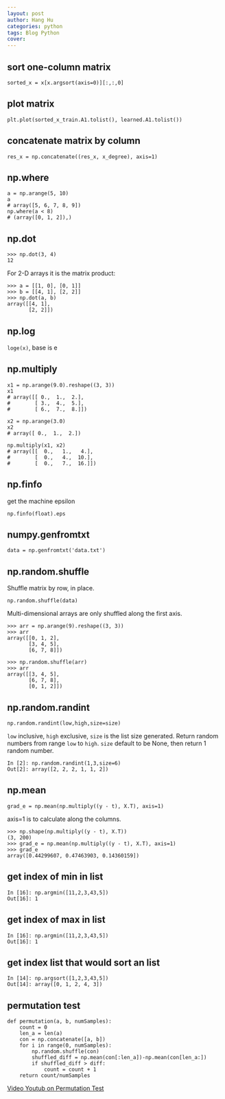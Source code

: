 ```yaml
---
layout: post
author: Hang Hu
categories: python
tags: Blog Python 
cover: 
---
```

## sort one-column matrix

```
sorted_x = x[x.argsort(axis=0)][:,:,0]
```


## plot matrix


```
plt.plot(sorted_x_train.A1.tolist(), learned.A1.tolist())
```


## concatenate matrix by column


```
res_x = np.concatenate((res_x, x_degree), axis=1)
```

## np.where

```
a = np.arange(5, 10)
a
# array([5, 6, 7, 8, 9])
np.where(a < 8) 
# (array([0, 1, 2]),)
```

## np.dot

```
>>> np.dot(3, 4)
12
```

For 2-D arrays it is the matrix product:

```
>>> a = [[1, 0], [0, 1]]
>>> b = [[4, 1], [2, 2]]
>>> np.dot(a, b)
array([[4, 1],
       [2, 2]])
```

## np.log

`loge(x)`, base is e

## np.multiply

```
x1 = np.arange(9.0).reshape((3, 3))
x1
# array([[ 0.,  1.,  2.],
#        [ 3.,  4.,  5.],
#        [ 6.,  7.,  8.]])

x2 = np.arange(3.0)
x2
# array([ 0.,  1.,  2.])

np.multiply(x1, x2)
# array([[  0.,   1.,   4.],
#        [  0.,   4.,  10.],
#        [  0.,   7.,  16.]])
```

## np.finfo

get the machine epsilon

```
np.finfo(float).eps
```

## numpy.genfromtxt

```
data = np.genfromtxt('data.txt')
```

## np.random.shuffle

Shuffle matrix by row, in place.

```
np.random.shuffle(data)
```

Multi-dimensional arrays are only shuffled along the first axis.

```
>>> arr = np.arange(9).reshape((3, 3))
>>> arr
array([[0, 1, 2],
       [3, 4, 5],
       [6, 7, 8]])

>>> np.random.shuffle(arr)
>>> arr
array([[3, 4, 5],
       [6, 7, 8],
       [0, 1, 2]])
```

## np.random.randint

```
np.random.randint(low,high,size=size)
```

`low` inclusive, `high` exclusive, `size` is the list size generated. Return random numbers from range `low` to `high`. `size` default to be None, then return 1 random number.


```
In [2]: np.random.randint(1,3,size=6)
Out[2]: array([2, 2, 2, 1, 1, 2])

```

## np.mean

```
grad_e = np.mean(np.multiply((y - t), X.T), axis=1)
```

axis=1 is to calculate along the columns.

```
>>> np.shape(np.multiply((y - t), X.T))
(3, 200)
>>> grad_e = np.mean(np.multiply((y - t), X.T), axis=1)
>>> grad_e
array([0.44299607, 0.47463903, 0.14360159])
```

## get index of min in list

```
In [16]: np.argmin([11,2,3,43,5])
Out[16]: 1
```

## get index of max in list

```
In [16]: np.argmin([11,2,3,43,5])
Out[16]: 1
```

## get index list that would sort an list

```
In [14]: np.argsort([1,2,3,43,5])
Out[14]: array([0, 1, 2, 4, 3])
```

## permutation test

```
def permutation(a, b, numSamples):
    count = 0
    len_a = len(a)
    con = np.concatenate([a, b])
    for i in range(0, numSamples):
        np.random.shuffle(con)
        shuffled_diff = np.mean(con[:len_a])-np.mean(con[len_a:])
        if shuffled_diff > diff:
            count = count + 1
    return count/numSamples
```

[Video Youtub on Permutation Test](https://www.youtube.com/watch?v=Iq9DzN6mvYA&feature=youtu.be&t=8m9s)


